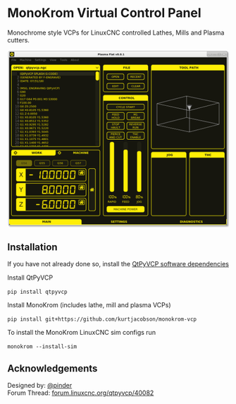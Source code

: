 # MonoKrom Virtual Control Panel

Monochrome style VCPs for LinuxCNC controlled Lathes, Mills and Plasma cutters.

![](docs/images/screenshot.png)

## Installation

If you have not already done so, install the [QtPyVCP software dependencies](http://www.qtpyvcp.com/install/prerequisites.html#software-dependencies)

Install QtPyVCP

`pip install qtpyvcp`

Install MonoKrom (includes lathe, mill and plasma VCPs)

`pip install git+https://github.com/kurtjacobson/monokrom-vcp`

To install the MonoKrom LinuxCNC sim configs run 

`monokrom --install-sim`

## Acknowledgements

Designed by: [@pinder](https://forum.linuxcnc.org/cb-profile/pinder)  
Forum Thread: [forum.linuxcnc.org/qtpyvcp/40082](https://forum.linuxcnc.org/qtpyvcp/40082)
